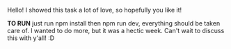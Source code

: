 Hello! I showed this task a lot of love, so hopefully you like it!

**TO RUN**
just run npm install then npm run dev, everything should be taken care of. 
I wanted to do more, but it was a hectic week. Can't wait to discuss this with y'all! :D 
